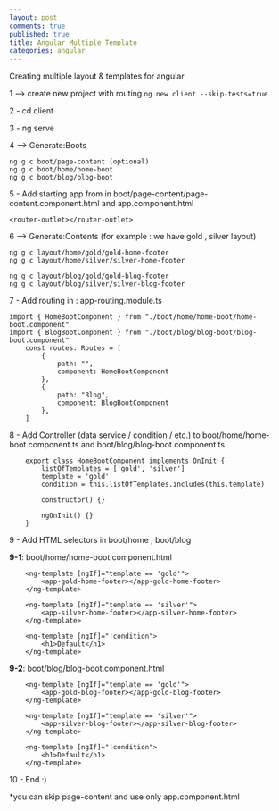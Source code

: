 ```yaml
---
layout: post
comments: true
published: true
title: Angular Multiple Template
categories: angular
---
```

Creating multiple layout & templates for angular    
    
1 --> create new project with routing
``
ng new client --skip-tests=true
``

2 - cd client

3 - ng serve

4 --> Generate:Boots    
```
ng g c boot/page-content (optional)
ng g c boot/home/home-boot
ng g c boot/blog/blog-boot
```

5 - Add starting app from in boot/page-content/page-content.component.html and app.component.html

```
<router-outlet></router-outlet>
```

6 --> Generate:Contents (for example : we have gold , silver layout)
```
ng g c layout/home/gold/gold-home-footer
ng g c layout/home/silver/silver-home-footer
    
ng g c layout/blog/gold/gold-blog-footer
ng g c layout/blog/silver/silver-blog-footer
```

7 - Add routing in : app-routing.module.ts
```
import { HomeBootComponent } from "./boot/home/home-boot/home-boot.component"
import { BlogBootComponent } from "./boot/blog/blog-boot/blog-boot.component"    
    const routes: Routes = [
        {
            path: "",
            component: HomeBootComponent
        },
        {
            path: "Blog",
            component: BlogBootComponent
        },
    ]
```

8 - Add Controller (data service / condition / etc.) to boot/home/home-boot.component.ts and boot/blog/blog-boot.component.ts
```
    export class HomeBootComponent implements OnInit {
        listOfTemplates = ['gold', 'silver']
        template = 'gold'
        condition = this.listOfTemplates.includes(this.template)
    
        constructor() {}
    
        ngOnInit() {}
    }
```

9 - Add HTML selectors in boot/home , boot/blog

**9-1**: boot/home/home-boot.component.html
```
    <ng-template [ngIf]="template == 'gold'">
        <app-gold-home-footer></app-gold-home-footer>
    </ng-template>

    <ng-template [ngIf]="template == 'silver'">
        <app-silver-home-footer></app-silver-home-footer>
    </ng-template>

    <ng-template [ngIf]="!condition">
        <h1>Default</h1>
    </ng-template>
```

**9-2**: boot/blog/blog-boot.component.html
```
    <ng-template [ngIf]="template == 'gold'">
        <app-gold-blog-footer></app-gold-blog-footer>
    </ng-template>

    <ng-template [ngIf]="template == 'silver'">
        <app-silver-blog-footer></app-silver-blog-footer>
    </ng-template>

    <ng-template [ngIf]="!condition">
        <h1>Default</h1>
    </ng-template>
```

10 - End :)

*you can skip page-content and use only app.component.html